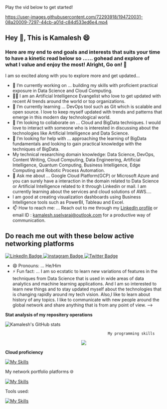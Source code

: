 Play the vid below to get started!

https://user-images.githubusercontent.com/72293918/194720031-08a20009-7297-44cb-a01d-c84d533ed6e4.mp4

## Hey 👋, This is Kamalesh :smile:

### Here are my end to end goals and interests that suits your time to have a kinetic read below so ...... gohead and explore of what I value and enjoy the most! Alright, Go on! 👋


I am so excited along with you to explore more and get updated...

- 🔭 I’m currently working on ... building my skills with proficient practical exposure in Data Science and Cloud Computing.
- :technologist: I am an Artificial Intelligence Evangelist who love to get updated with recent AI trends around the world or top organizations.
- 🌱 I’m currently learning ... DevOps tool such as Git which is scalable and open source. I love to keep myself updated with trends and patterns that emerge in this modern day technological world.
- 👯 I’m looking to collaborate on ... Cloud and BigData techniques. I would love to interact with someone who is interested in discussing about the technologies like Artificial Intelligence and Data Science.
- 🤔 I’m looking for help with ... approaching the learning of BigData fundamentals and looking to gain practical knowledge with the techniques of BigData.
- My technical researching domain knowledge: Data Science, DevOps, Content Writing, Cloud Computing, Data Engineering, Artificial Intelligence, Quantum Computing, Business Intelligence, Edge Computing and Robotic Process Automation.
- 💬 Ask me about ... Google Cloud Platform(GCP) or Microsoft Azure and you can surely have a interaction in the domain related to Data Science or Artificial Intelligence related to it through Linkedin or mail. I am currently learning about the services and cloud solutions of AWS....
- I am good at creating visualization dashboards using Business Intelligence tools such as PowerBI, Tableau and Excel.
- 📫 How to reach me: ... Reach out to me through my [LinkedIn profile](https://www.linkedin.com/in/kamalesh-s-034512/)  or email ID : kamalesh.sselvaraj@outlook.com for a productive way of communication.
        
## Do reach me out with these below active networking platforms
     
<div id="badges">
  <a href="https://www.linkedin.com/in/kamalesh-s-034512/">
    <img src="https://img.shields.io/badge/LinkedIn-blue?style=for-the-badge&logo=linkedin&logoColor=white" alt="LinkedIn Badge"/>
  </a>
  <a href="https://www.instagram.com/kamal_ioe/">
    <img src="https://img.shields.io/badge/Instagram-pink?style=for-the-badge&logo=instagram&logoColor=white" alt="instagram Badge"/>
  </a>
  <a href="https://twitter.com/Kamaleshsri312S">
    <img src="https://img.shields.io/badge/Twitter-blue?style=for-the-badge&logo=twitter&logoColor=white" alt="Twitter Badge"/>
  </a>
</div>

- 😄 Pronouns: ... He/Him
- ⚡ Fun fact: ... I am so ecstatic to learn new variations of features in the techniques from Data Science that is used in wide areas of data analytics and machine learning applications. And I am so interested to learn new things and to stay updated myself about the technologies that is changing rapidly around my tech vision. Also,I like to learn about history of any topics. I like to communicate with new people around the global network and share anything that is from any point of view.
-->

**Stat analysis of my repositery operations**

![Kamalesh's GitHub stats](https://github-readme-stats.vercel.app/api?username=Kamalesh3112&show_icons=true&theme=transparent)



                                                  My programming skills

<p align="center">
  <a href="https://skillicons.dev">
    <img src="https://skillicons.dev/icons?i=py,java,sqlite,scala,git" />
  </a>
</p>

**Cloud proficiency**

[![My Skills](https://skillicons.dev/icons?i=gcp,azure,aws&perline=3)](https://skillicons.dev)

My network portfolio platforms 🌐

[![My Skills](https://skillicons.dev/icons?i=linkedin,github,&perline=3)](https://skillicons.dev)

Tools used:

[![My Skills](https://skillicons.dev/icons?i=autocad,azure,gcp,py,java,sqlite,scala,git,cassandra,discord,linux,eclipse,firebase,flask,linkedin,github,gitlab,idea,matlab,mongodb,mysql,octave,ps,stackoverflow,twitter,visualstudio,vscode,instagram,wordpress&perline=15)](https://skillicons.dev)
